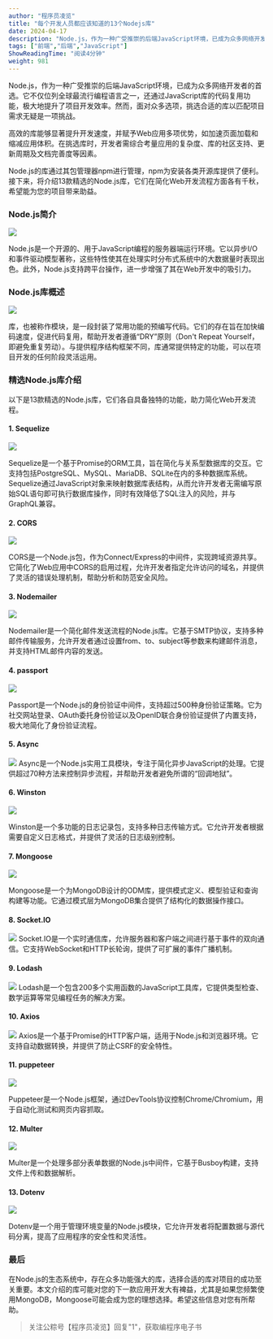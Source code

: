 ```yaml
---
author: "程序员凌览"
title: "每个开发人员都应该知道的13个Nodejs库"
date: 2024-04-17
description: "Node.js，作为一种广受推崇的后端JavaScript环境，已成为众多网络开发者的首选。它不仅位列全球最流行编程语言之一，还通过JavaScript库的代码复用功能，极大地提升了项目开发效率。然而"
tags: ["前端","后端","JavaScript"]
ShowReadingTime: "阅读4分钟"
weight: 981
---
```

Node.js，作为一种广受推崇的后端JavaScript环境，已成为众多网络开发者的首选。它不仅位列全球最流行编程语言之一，还通过JavaScript库的代码复用功能，极大地提升了项目开发效率。然而，面对众多选项，挑选合适的库以匹配项目需求无疑是一项挑战。

高效的库能够显著提升开发速度，并赋予Web应用多项优势，如加速页面加载和缩减应用体积。在挑选库时，开发者需综合考量应用的复杂度、库的社区支持、更新周期及文档完善度等因素。

Node.js的库通过其包管理器npm进行管理，npm为安装各类开源库提供了便利。接下来，将介绍13款精选的Node.js库，它们在简化Web开发流程方面各有千秋，希望能为您的项目带来助益。

### Node.js简介

![](https://p3-juejin.byteimg.com/tos-cn-i-k3u1fbpfcp/c975430e66dc4313b498b2a2fdae737f~tplv-k3u1fbpfcp-jj-mark:3024:0:0:0:q75.awebp#?w=1200&h=734&s=134002&e=png&a=1&b=333333)

Node.js是一个开源的、用于JavaScript编程的服务器端运行环境。它以异步I/O和事件驱动模型著称，这些特性使其在处理实时分布式系统中的大数据量时表现出色。此外，Node.js支持跨平台操作，进一步增强了其在Web开发中的吸引力。

### Node.js库概述

![](https://p3-juejin.byteimg.com/tos-cn-i-k3u1fbpfcp/c13b071791b04b74ae4d3663b31fdacc~tplv-k3u1fbpfcp-jj-mark:3024:0:0:0:q75.awebp#?w=1000&h=407&s=110309&e=png&b=101010)

库，也被称作模块，是一段封装了常用功能的预编写代码。它们的存在旨在加快编码速度，促进代码复用，帮助开发者遵循“DRY”原则（Don't Repeat Yourself，即避免重复劳动）。与提供程序结构框架不同，库通常提供特定的功能，可以在项目开发的任何阶段灵活运用。

### 精选Node.js库介绍

以下是13款精选的Node.js库，它们各自具备独特的功能，助力简化Web开发流程。

#### 1\. Sequelize

![](https://p3-juejin.byteimg.com/tos-cn-i-k3u1fbpfcp/8eed6043d3c54fde9172601a1248639a~tplv-k3u1fbpfcp-jj-mark:3024:0:0:0:q75.awebp#?w=960&h=514&s=133538&e=png&b=ffffff)

Sequelize是一个基于Promise的ORM工具，旨在简化与关系型数据库的交互。它支持包括PostgreSQL、MySQL、MariaDB、SQLite在内的多种数据库系统。Sequelize通过JavaScript对象来映射数据库表结构，从而允许开发者无需编写原始SQL语句即可执行数据库操作，同时有效降低了SQL注入的风险，并与GraphQL兼容。

#### 2\. CORS

![](https://p3-juejin.byteimg.com/tos-cn-i-k3u1fbpfcp/71a22680d95c41048cbd4ce70b3b99ad~tplv-k3u1fbpfcp-jj-mark:3024:0:0:0:q75.awebp#?w=959&h=374&s=169054&e=png&b=161c21)

CORS是一个Node.js包，作为Connect/Express的中间件，实现跨域资源共享。它简化了Web应用中CORS的启用过程，允许开发者指定允许访问的域名，并提供了灵活的错误处理机制，帮助分析和防范安全风险。

#### 3\. Nodemailer

![](https://p3-juejin.byteimg.com/tos-cn-i-k3u1fbpfcp/05e4b13fa8424f45bdaf8b21f637987e~tplv-k3u1fbpfcp-jj-mark:3024:0:0:0:q75.awebp#?w=960&h=478&s=86463&e=png&b=ffffff)

Nodemailer是一个简化邮件发送流程的Node.js库。它基于SMTP协议，支持多种邮件传输服务，允许开发者通过设置from、to、subject等参数来构建邮件消息，并支持HTML邮件内容的发送。

#### 4\. passport

![](https://p3-juejin.byteimg.com/tos-cn-i-k3u1fbpfcp/8d09b5c3bfdc4f41b5d381e5768fdf86~tplv-k3u1fbpfcp-jj-mark:3024:0:0:0:q75.awebp#?w=960&h=588&s=58848&e=png&b=000000)

Passport是一个Node.js的身份验证中间件，支持超过500种身份验证策略。它为社交网站登录、OAuth委托身份验证以及OpenID联合身份验证提供了内置支持，极大地简化了身份验证流程。

#### 5\. Async

![](https://p3-juejin.byteimg.com/tos-cn-i-k3u1fbpfcp/860935fce12f43e59430efd4e76fe9d4~tplv-k3u1fbpfcp-jj-mark:3024:0:0:0:q75.awebp#?w=960&h=141&s=35243&e=png&b=ffffff) Async是一个Node.js实用工具模块，专注于简化异步JavaScript的处理。它提供超过70种方法来控制异步流程，并帮助开发者避免所谓的“回调地狱”。

#### 6\. Winston

![](https://p3-juejin.byteimg.com/tos-cn-i-k3u1fbpfcp/1fe4386443744569abeee59380aa3d0c~tplv-k3u1fbpfcp-jj-mark:3024:0:0:0:q75.awebp#?w=960&h=538&s=196251&e=png&b=0d1018)

Winston是一个多功能的日志记录包，支持多种日志传输方式。它允许开发者根据需要自定义日志格式，并提供了灵活的日志级别控制。

#### 7\. Mongoose

![](https://p3-juejin.byteimg.com/tos-cn-i-k3u1fbpfcp/c39bab1e8b4045798e593d19a063d1d3~tplv-k3u1fbpfcp-jj-mark:3024:0:0:0:q75.awebp#?w=960&h=435&s=162214&e=png&b=fffefe)

Mongoose是一个为MongoDB设计的ODM库，提供模式定义、模型验证和查询构建等功能。它通过模式层为MongoDB集合提供了结构化的数据操作接口。

#### 8\. Socket.IO

![](https://p3-juejin.byteimg.com/tos-cn-i-k3u1fbpfcp/07e1a2af209c442d808f81b934482801~tplv-k3u1fbpfcp-jj-mark:3024:0:0:0:q75.awebp#?w=960&h=440&s=46179&e=png&b=ffffff) Socket.IO是一个实时通信库，允许服务器和客户端之间进行基于事件的双向通信。它支持WebSocket和HTTP长轮询，提供了可扩展的事件广播机制。

#### 9\. Lodash

![](https://p3-juejin.byteimg.com/tos-cn-i-k3u1fbpfcp/f2a24d01b09647f5a718c699f90ccd6a~tplv-k3u1fbpfcp-jj-mark:3024:0:0:0:q75.awebp#?w=960&h=400&s=24920&e=png&b=ffffff) Lodash是一个包含200多个实用函数的JavaScript工具库，它提供类型检查、数学运算等常见编程任务的解决方案。

#### 10\. Axios

![](https://p3-juejin.byteimg.com/tos-cn-i-k3u1fbpfcp/6ff40f82c9e544fd927f6b550a6c6c71~tplv-k3u1fbpfcp-jj-mark:3024:0:0:0:q75.awebp#?w=960&h=191&s=43845&e=png&a=1&b=5b29e4) Axios是一个基于Promise的HTTP客户端，适用于Node.js和浏览器环境。它支持自动数据转换，并提供了防止CSRF的安全特性。

#### 11\. puppeteer

![](https://p3-juejin.byteimg.com/tos-cn-i-k3u1fbpfcp/52be5f0868af4f6fb7d0794b84a7948d~tplv-k3u1fbpfcp-jj-mark:3024:0:0:0:q75.awebp#?w=960&h=583&s=103166&e=png&b=fefefe)

Puppeteer是一个Node.js框架，通过DevTools协议控制Chrome/Chromium，用于自动化测试和网页内容抓取。

#### 12\. Multer

![](https://p3-juejin.byteimg.com/tos-cn-i-k3u1fbpfcp/a47be32995a845c885b1fc6bfc796fa8~tplv-k3u1fbpfcp-jj-mark:3024:0:0:0:q75.awebp#?w=960&h=634&s=299175&e=png&b=171d22)

Multer是一个处理多部分表单数据的Node.js中间件，它基于Busboy构建，支持文件上传和数据解析。

#### 13\. Dotenv

![](https://p3-juejin.byteimg.com/tos-cn-i-k3u1fbpfcp/b7f5e6f9a94041d48d38d7e60b87224e~tplv-k3u1fbpfcp-jj-mark:3024:0:0:0:q75.awebp#?w=960&h=476&s=46771&e=png&b=ffffff)

Dotenv是一个用于管理环境变量的Node.js模块，它允许开发者将配置数据与源代码分离，提高了应用程序的安全性和灵活性。

### 最后

在Node.js的生态系统中，存在众多功能强大的库，选择合适的库对项目的成功至关重要。本文介绍的库可能对您的下一款应用开发大有裨益，尤其是如果您频繁使用MongoDB，Mongoose可能会成为您的理想选择。希望这些信息对您有所帮助。

> 关注公粽号【程序员凌览】回复"1"，获取编程序电子书